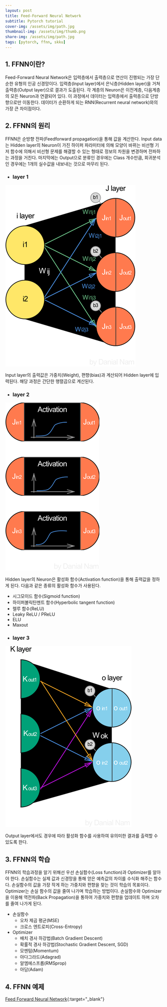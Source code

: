 ```yaml
---
layout: post
title: Feed-Forward Neural Network
subtitle: Pytorch tutorial
cover-img: /assets/img/path.jpg
thumbnail-img: /assets/img/thumb.png
share-img: /assets/img/path.jpg
tags: [pytorch, ffnn, skku]
---
```


## 1. FFNN이란?

 Feed-Forward Neural Network은 입력층에서 출력층으로 연산이 진행되는 가장 단순한 유형의 인공 신경망이다. 입력층(Input layer)에서 은닉층(Hidden layer)을 거쳐 출력층(Output layer)으로 결과가 도출된다. 각 계층의 Neuron은 이전계층, 다음계층의 모든 Neuron과 연결되어 있다. 이 과정에서 데이터는 입력층에서 출력층으로 단방향으로만 이동한다. 데이터가 순환하게 되는 RNN(Recurrent neural network)와의 가장 큰 차이점이다.


## 2. FFNN의 원리

 FFNN은 순방향 전파(Feedforward propagation)을 통해 값을 계산한다. Input data는 Hidden layer의 Neuron이 가진 하이퍼 파라미터에 의해 모양이 바뀌는 비선형 기저 함수에 의해서 비선형 문제를 해결할 수 있는 형태로 정보의 차원을 변경하며 전파하는 과정을 거친다. 마지막에는 Output으로 분류인 경우에는 Class 개수만큼, 회귀분석인 경우에는 1개의 실수값을 내보내는 것으로 마무리 된다.

* ### **layer 1**

 ![layer1](https://github.com/20-2-SKKU-OSS/2020-2-OSS-10/blob/main/assets/img/FFNN/layer_j.png)

  Input layer의 출력값은 가중치(Weight), 편향(bias)과 계산되어 Hidden layer에 입력된다. 해당 과정은 간단한 행렬곱으로 계산된다.
 

* ### **layer 2**
 ![hidden layer](https://github.com/20-2-SKKU-OSS/2020-2-OSS-10/blob/main/assets/img/FFNN/activation_j.png)

  Hidden layer의 Neuron은 활성화 함수(Activation function)을 통해 출력값을 정하게 된다.
  다음과 같은 종류의 활성화 함수가 사용된다. 
  
  + 시그모이드 함수(Sigmoid function)
  + 하이퍼볼릭탄젠트 함수(Hyperbolic tangent function)
  + 렐루 함수(ReLU)
  + Leaky ReLU / PReLU
  + ELU
  + Maxout


* ### **layer 3**
 ![k_o_layer](https://github.com/20-2-SKKU-OSS/2020-2-OSS-10/blob/main/assets/img/FFNN/k_o_layer.png)

  Output layer에서도 경우에 따라 활성화 함수를 사용하여 유의미한 결과를 출력할 수 있도록 한다.


## 3. FFNN의 학습

 FFNN의 학습과정을 알기 위해선 우선 손실함수(Loss function)과 Optimizer를 알아야 한다.
 손실함수는 실제 값과 신경망을 통해 얻은 예측값의 차이를 수식화 해주는 함수다. 손실함수의 값을 가장 작게 하는 가중치와 편향을 찾는 것이 학습의 목표이다.
 Optimizer는 손실 함수의 값을 줄여 나가며 학습하는 방법이다.
 손실함수와 Optimizer을 이용해 역전파(Back Propagation)을 통하여 가중치와 편향을 업데이트 하며 오차를 줄여 나가게 된다.

 * 손실함수
   * 오차 제곱 평균(MSE)
   * 크로스 엔트로피(Cross-Entropy)
 * Optimizer
   * 배치 경사 하강법(Batch Gradient Descent)
   * 확률적 경사 하강법(Stochastic Gradient Descent, SGD)
   * 모멘텀(Momentum)
   * 아다그라드(Adagrad)
   * 알엠에스프롭(RMSprop)
   * 아담(Adam)
 

## 4. FFNN 예제 

[Feed Forward Neural Network](https://github.com/yunjey/pytorch-tutorial/blob/master/tutorials/01-basics/feedforward_neural_network){:target="_blank"}